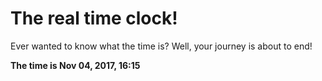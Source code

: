 # The real time clock!

Ever wanted to know what the time is? Well, your journey is about to end!

**The time is Nov 04, 2017, 16:15**